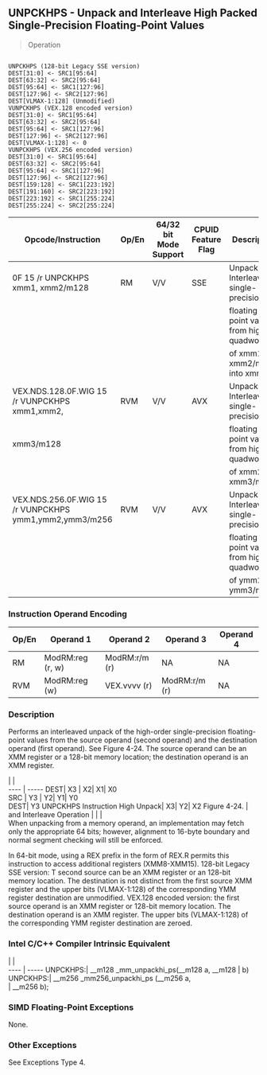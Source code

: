 ## UNPCKHPS - Unpack and Interleave High Packed Single-Precision Floating-Point Values

> Operation
``` slim

UNPCKHPS (128-bit Legacy SSE version)
DEST[31:0] <- SRC1[95:64]
DEST[63:32] <- SRC2[95:64]
DEST[95:64] <- SRC1[127:96]
DEST[127:96] <- SRC2[127:96]
DEST[VLMAX-1:128] (Unmodified)
VUNPCKHPS (VEX.128 encoded version)
DEST[31:0] <- SRC1[95:64]
DEST[63:32] <- SRC2[95:64]
DEST[95:64] <- SRC1[127:96]
DEST[127:96] <- SRC2[127:96]
DEST[VLMAX-1:128] <- 0
VUNPCKHPS (VEX.256 encoded version)
DEST[31:0] <- SRC1[95:64]
DEST[63:32] <- SRC2[95:64]
DEST[95:64] <- SRC1[127:96]
DEST[127:96] <- SRC2[127:96]
DEST[159:128] <- SRC1[223:192]
DEST[191:160] <- SRC2[223:192]
DEST[223:192] <- SRC1[255:224]
DEST[255:224] <- SRC2[255:224]

```

 Opcode/Instruction                                    | Op/En| 64/32 bit Mode Support| CPUID Feature Flag| Description                              
 ---  | --- | --- | --- | ---
 0F 15 /r UNPCKHPS xmm1, xmm2/m128                     | RM   | V/V                   | SSE               | Unpacks and Interleaves single-precision 
                                                       |      |                       |                   | floating-point values from high quadwords
                                                       |      |                       |                   | of xmm1 and xmm2/mem into xmm1.          
 VEX.NDS.128.0F.WIG 15 /r VUNPCKHPS xmm1,xmm2,         | RVM  | V/V                   | AVX               | Unpacks and Interleaves single-precision 
 xmm3/m128                                             |      |                       |                   | floating-point values from high quadwords
                                                       |      |                       |                   | of xmm2 and xmm3/m128.                   
 VEX.NDS.256.0F.WIG 15 /r VUNPCKHPS ymm1,ymm2,ymm3/m256| RVM  | V/V                   | AVX               | Unpacks and Interleaves single-precision 
                                                       |      |                       |                   | floating-point values from high quadwords
                                                       |      |                       |                   | of ymm2 and ymm3/m256.                   

### Instruction Operand Encoding
 Op/En| Operand 1       | Operand 2    | Operand 3    | Operand 4
 ---  | --- | --- | --- | ---
 RM   | ModRM:reg (r, w)| ModRM:r/m (r)| NA           | NA       
 RVM  | ModRM:reg (w)   | VEX.vvvv (r) | ModRM:r/m (r)| NA       

### Description
Performs an interleaved unpack of the high-order single-precision floating-point
values from the source operand (second operand) and the destination operand
(first operand). See Figure 4-24. The source operand can be an XMM register
or a 128-bit memory location; the destination operand is an XMM register.

   | |  
---- | -----
 DEST| X3                                 | X2| X1| X0             
 SRC | Y3                                 | Y2| Y1| Y0             
 DEST| Y3 UNPCKHPS Instruction High Unpack| X3| Y2| X2 Figure 4-24.
     | and Interleave Operation           |   |   |                
When unpacking from a memory operand, an implementation may fetch only the appropriate
64 bits; however, alignment to 16-byte boundary and normal segment checking
will still be enforced.

In 64-bit mode, using a REX prefix in the form of REX.R permits this instruction
to access additional registers (XMM8-XMM15). 128-bit Legacy SSE version: T second
source can be an XMM register or an 128-bit memory location. The destination
is not distinct from the first source XMM register and the upper bits (VLMAX-1:128)
of the corresponding YMM register destination are unmodified. VEX.128 encoded
version: the first source operand is an XMM register or 128-bit memory location.
The destination operand is an XMM register. The upper bits (VLMAX-1:128) of
the corresponding YMM register destination are zeroed.



### Intel C/C++ Compiler Intrinsic Equivalent
   | |  
---- | -----
 UNPCKHPS:| __m128 _mm_unpackhi_ps(__m128 a, __m128
          | b)                                     
 UNPCKHPS:| __m256 _mm256_unpackhi_ps (__m256 a,   
          | __m256 b);                             

### SIMD Floating-Point Exceptions
None.


### Other Exceptions
See Exceptions Type 4.
